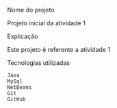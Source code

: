 Nome do projeto

Projeto inicial da atividade 1

Explicação

Este projeto é referente a atividade 1

Tecnologias utilizadas

    Java
    MySql
    NetBeans
    Git
    GitHub


